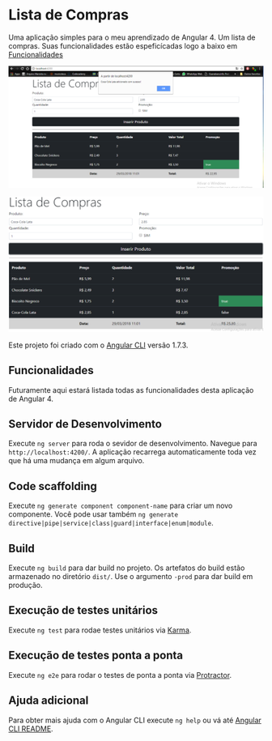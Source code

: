 # Lista de Compras

Uma aplicação simples para o meu aprendizado de Angular 4.
Um lista de compras. Suas funcionalidades estão espeficícadas logo a baixo em [Funcionalidades](https://github.com/FilipeFilpe/listaCompras#funcionalidades)

![Print um do App](https://github.com/FilipeFilpe/listaCompras/blob/master/src/app/tela1.PNG)

![Print dois do App](https://github.com/FilipeFilpe/listaCompras/blob/master/src/app/tela2.PNG)

Este projeto foi criado com o [Angular CLI](https://github.com/angular/angular-cli) versão 1.7.3.

## Funcionalidades
Futuramente aqui estará listada todas as funcionalidades desta aplicação de Angular 4.

## Servidor de Desenvolvimento

Execute `ng server` para roda o sevidor de desenvolvimento. Navegue para `http://localhost:4200/`. A aplicação recarrega automaticamente toda vez que há uma mudança em algum arquivo.

## Code scaffolding

Execute `ng generate component component-name` para criar um novo componente. Você pode usar também `ng generate directive|pipe|service|class|guard|interface|enum|module`.

## Build

Execute `ng build` para dar build no projeto. Os artefatos do build estão armazenado no diretório `dist/`. Use o argumento `-prod` para dar build em produção.

## Execução de testes unitários

Execute `ng test` para rodae testes unitários via [Karma](https://karma-runner.github.io).

## Execução de testes ponta a ponta

Execute `ng e2e` para rodar o testes de ponta a ponta via [Protractor](http://www.protractortest.org/).

## Ajuda adicional

Para obter mais ajuda com o Angular CLI execute `ng help` ou vá até [Angular CLI README](https://github.com/angular/angular-cli/blob/master/README.md).